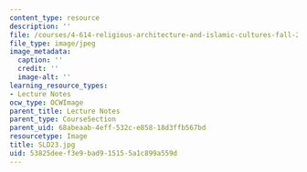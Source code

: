 ```yaml
---
content_type: resource
description: ''
file: /courses/4-614-religious-architecture-and-islamic-cultures-fall-2002/53825deef3e9bad915155a1c899a559d_SLD23.jpg
file_type: image/jpeg
image_metadata:
  caption: ''
  credit: ''
  image-alt: ''
learning_resource_types:
- Lecture Notes
ocw_type: OCWImage
parent_title: Lecture Notes
parent_type: CourseSection
parent_uid: 68abeaab-4eff-532c-e858-18d3ffb567bd
resourcetype: Image
title: SLD23.jpg
uid: 53825dee-f3e9-bad9-1515-5a1c899a559d
---
```

